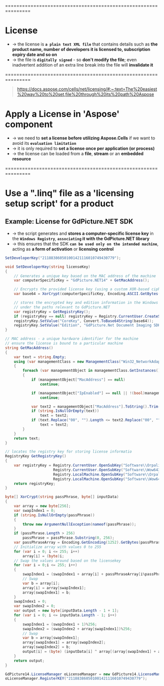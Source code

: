 ===============================================================
# License
* -> the license is **`a plain text XML file`** that contains details such as **the product name, number of developers it is licensed to, subscription expiry date and so on**
* -> the file is **`digitally signed`** - so **don't modify the file**; even inadvertent addition of an extra line break into the file will **invalidate it**

===============================================================
> https://docs.aspose.com/cells/net/licensing/#:~:text=The%20easiest%20way%20to%20set,file%20through%20its%20path%20Aspose

# Apply a License in 'Aspose' component
* -> we need to **set a license before utilizing Aspose.Cells** if we want to avoid its **`evaluation limitation`**
* -> it is only required to **set a license once per application (or process)**
* -> the license can be loaded from a **file**, **stream** or an **embedded resource**

===============================================================
# Use a ".linq" file as a 'licensing setup script' for a product

## Example: License for GdPicture.NET SDK
* -> the script generates and **stores a computer-specific license key** in the **`Windows Registry`**, **`associating` it with the GdPicture.NET library**
* -> this ensures that the SDK **`can be used only on the intended machine`**, acting as **a form of activation** or **licensing control**

```cs
SetDeveloperKey("211883860501001421116010749430779"); 

void SetDeveloperKey(string licenseKey)
{
    // Generates a unique key based on the MAC address of the machine
    var computerSpecificKey = "GdPicture.NET14" + GetMacAddress();

    // Encrypts the provided license key (using a custom XOR-based cipher and the generated key)
    var base64 = XorCrypt(computerSpecificKey, Encoding.ASCII.GetBytes(licenseKey));

    // stores the encrypted key and edition information in the Windows Registry 
    // under the paths relevant to GdPicture.NET
    var registryKey = GetRegistryKey();
    if (registryKey == null) registryKey = Registry.CurrentUser.CreateSubKey("Software\\Orpalis\\GdPicture.NET14", true);
    registryKey.SetValue("CoreKey", Convert.ToBase64String(base64));
    registryKey.SetValue("Edition", "GdPicture.Net Document Imaging SDK Ultimate V14");
}

// MAC address - a unique hardware identifier for the machine
// ensure the license is bound to a particular machine
string GetMacAddress()
{ 
    var text = string.Empty;
    using (var managementClass = new ManagementClass("Win32_NetworkAdapterConfiguration"))
    {
        foreach (var managementObject in managementClass.GetInstances())
        {
            if (managementObject["MacAddress"] == null)
                continue;

            if (managementObject["IpEnabled"] == null || !(bool)managementObject["IpEnabled"])
                continue;

            var text2 = managementObject["MacAddress"].ToString().Trim().ToUpper().Replace(":", "");
            if (string.IsNullOrEmpty(text))
                text = text2;
            if (text.Replace("00", "").Length <= text2.Replace("00", "").Length)
                text = text2;
        }
    }
    return text;
}

// locates the registry key for storing license informatio
RegistryKey GetRegistryKey()
{
    var registryKey = Registry.CurrentUser.OpenSubKey("Software\\Orpalis\\GdPicture.NET14", true) ??
                      Registry.CurrentUser.OpenSubKey("Software\\Wow6432Node\\Orpalis\\GdPicture.NET14", true) ??
                      Registry.LocalMachine.OpenSubKey("Software\\Orpalis\\GdPicture.NET14", true) ??
                      Registry.LocalMachine.OpenSubKey("Software\\Wow6432Node\\Orpalis\\GdPicture.NET14", true);
    return registryKey;
}

byte[] XorCrypt(string passPhrase, byte[] inputData)
{
    var array = new byte[256];
    var swapIndex1 = 0;
    if (string.IsNullOrEmpty(passPhrase))
    {
        throw new ArgumentNullException(nameof(passPhrase));
    }
    if (passPhrase.Length > 256)
        passPhrase = passPhrase.Substring(0, 256);
    var passPhraseArray = Encoding.GetEncoding(1252).GetBytes(passPhrase);
    // Initialize array with values 0 to 255
    for (var i = 0; i <= 255; i++)
        array[i] = (byte)i;
    // Swap the values around based on the licensekey
    for (var i = 0;i <= 255; i++)
    {
        swapIndex1 = (swapIndex1 + array[i] + passPhraseArray[i%passPhrase.Length])%256;
        // Swap
        var b = array[i];
        array[i] = array[swapIndex1];
        array[swapIndex1] = b;
    }
    swapIndex1 = 0;
    var swapIndex2 = 0;
    var output = new byte[inputData.Length - 1 + 1];
    for (var i = 0; i <= inputData.Length - 1; i++)
    {
        swapIndex1 = (swapIndex1 + 1)%256;
        swapIndex2 = (swapIndex2 + array[swapIndex1])%256;
        // Swap
        var b = array[swapIndex1];
        array[swapIndex1] = array[swapIndex2];
        array[swapIndex2] = b;
        output[i] = (byte) (inputData[i] ^ array[(array[swapIndex1] + array[swapIndex2])%256]);
    }
    return output;
}
```

```cs - Apply lincense to code
GdPicture14.LicenseManager oLicenseManager = new GdPicture14.LicenseManager();
oLicenseManager.RegisterKEY("211883860501001421116010749430779");
```